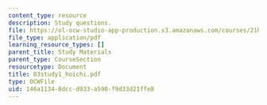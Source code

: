 ```yaml
---
content_type: resource
description: Study questions.
file: https://ol-ocw-studio-app-production.s3.amazonaws.com/courses/21h-522-japan-in-the-age-of-the-samurai-history-and-film-fall-2006/146a11348dccd933a590f9d33d21ffe8_03study1_hoichi.pdf
file_type: application/pdf
learning_resource_types: []
parent_title: Study Materials
parent_type: CourseSection
resourcetype: Document
title: 03study1_hoichi.pdf
type: OCWFile
uid: 146a1134-8dcc-d933-a590-f9d33d21ffe8
---
```


